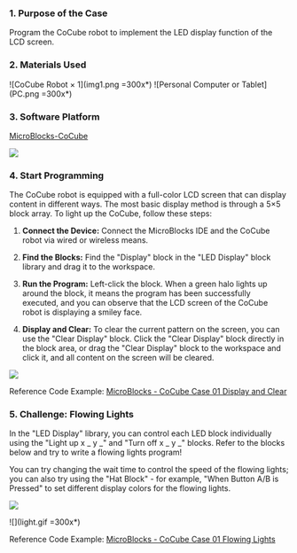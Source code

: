 ### 1. Purpose of the Case

Program the CoCube robot to implement the LED display function of the LCD screen.

### 2. Materials Used

![CoCube Robot × 1](img1.png =300x*) ![Personal Computer or Tablet](PC.png =300x*)

### 3. Software Platform

[MicroBlocks-CoCube](https://microblocks.fun/run/microblocks.html#scripts=GP%20Scripts%0Adepends%20%27CoCube%27)

![](image.png)

### 4. Start Programming

The CoCube robot is equipped with a full-color LCD screen that can display content in different ways. The most basic display method is through a 5×5 block array. To light up the CoCube, follow these steps:

1. **Connect the Device:** Connect the MicroBlocks IDE and the CoCube robot via wired or wireless means.

2. **Find the Blocks:** Find the "Display" block in the "LED Display" block library and drag it to the workspace.

3. **Run the Program:** Left-click the block. When a green halo lights up around the block, it means the program has been successfully executed, and you can observe that the LCD screen of the CoCube robot is displaying a smiley face.

4. **Display and Clear:** To clear the current pattern on the screen, you can use the "Clear Display" block. Click the "Clear Display" block directly in the block area, or drag the "Clear Display" block to the workspace and click it, and all content on the screen will be cleared.

![](simulator.png)

Reference Code Example: [MicroBlocks - CoCube Case 01 Display and Clear](https://microblocks.fun/run/microblocks.html#scripts=GP%20Scripts%0Adepends%20%27LED%20Display%27%0A%0Ascript%20396%20276%20%7B%0A%27%5Bdisplay%3AmbDisplayOff%5D%27%0A%7D%0A%0Ascript%20395%20132%20%7B%0A%27%5Bdisplay%3AmbDisplay%5D%27%2015237440%0A%7D%0A%0A)

### 5. Challenge: Flowing Lights

In the "LED Display" library, you can control each LED block individually using the "Light up x _ y _" and "Turn off x _ y _" blocks. Refer to the blocks below and try to write a flowing lights program!

You can try changing the wait time to control the speed of the flowing lights; you can also try using the "Hat Block" - for example, "When Button A/B is Pressed" to set different display colors for the flowing lights.

![](<Flowing_lights.png>)

![](light.gif =300x*)

Reference Code Example: [MicroBlocks - CoCube Case 01 Flowing Lights](https://microblocks.fun/run/microblocks.html#scripts=GP%20Scripts%0Adepends%20%27LED%20Display%27%0A%0Ascript%20440%2088%20%7B%0AwhenStarted%0A%27%5Bdisplay%3AmbDisplayOff%5D%27%0Aforever%20%7B%0A%20%20for%20i%205%20%7B%0A%20%20%20%20for%20j%205%20%7B%0A%20%20%20%20%20%20%27%5Bdisplay%3AmbPlot%5D%27%20i%20j%0A%20%20%20%20%20%20waitMillis%20100%0A%20%20%20%20%7D%0A%20%20%7D%0A%20%20%27%5Bdisplay%3AmbDisplayOff%5D%27%0A%7D%0A%7D%0A%0Ascript%20786%2088%20%7B%0AwhenButtonPressed%20%27A%27%0A%27set%20display%20color%27%20%28colorSwatch%20255%200%200%20255%29%0A%7D%0A%0Ascript%20790%20199%20)